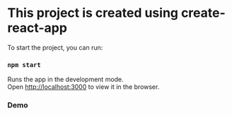 # This project is created using create-react-app

To start the project, you can run:

### `npm start`

Runs the app in the development mode.\
Open [http://localhost:3000](http://localhost:3000) to view it in the browser.

### Demo
